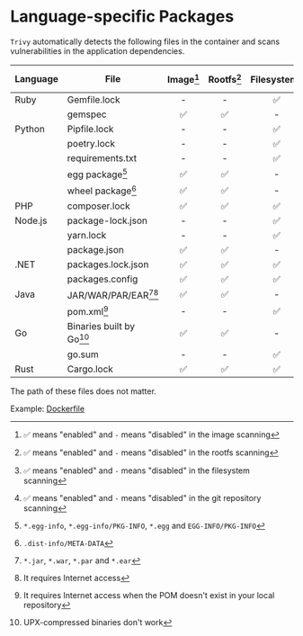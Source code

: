 # Language-specific Packages

`Trivy` automatically detects the following files in the container and scans vulnerabilities in the application dependencies.

| Language | File                     | Image[^7] | Rootfs[^8] | Filesystem[^9] | Repository[^10] |Dev dependencies |
|----------|--------------------------|:---------:|:----------:|:--------------:|:--------------:|-----------------|
| Ruby     | Gemfile.lock             | -         | -          |       ✅        |       ✅        | included        |
|          | gemspec                  | ✅        | ✅         |       -        |       -        | included        |
| Python   | Pipfile.lock             | -         | -          |       ✅        |       ✅        | excluded        |
|          | poetry.lock              | -         | -          |       ✅        |       ✅        | included        |
|          | requirements.txt         | -         | -          |       ✅        |       ✅        | included        |
|          | egg package[^1]          | ✅        | ✅         |       -        |       -        | excluded        |
|          | wheel package[^2]        | ✅        | ✅         |       -        |       -        | excluded        |
| PHP      | composer.lock            | ✅        | ✅         |       ✅        |       ✅        | excluded        |
| Node.js  | package-lock.json        | -         | -          |       ✅        |       ✅        | excluded        |
|          | yarn.lock                | -         | -          |       ✅        |       ✅        | included        |
|          | package.json             | ✅        | ✅         |       -        |       -        | excluded        |
| .NET     | packages.lock.json       | ✅        | ✅         |       ✅        |       ✅        | included        |
|          | packages.config          | ✅        | ✅         |       ✅        |       ✅        | excluded        |
| Java     | JAR/WAR/PAR/EAR[^3][^4]  | ✅        | ✅         |       -        |       -        | included        |
|          | pom.xml[^5]              | -         | -          |       ✅        |       ✅        | excluded        |
| Go       | Binaries built by Go[^6] | ✅        | ✅         |       -        |       -        | excluded        |
|          | go.sum                   | -         | -          |       ✅        |       ✅        | included        |
| Rust     | Cargo.lock               | ✅        | ✅         |       ✅        |       ✅        | included        |

The path of these files does not matter.

Example: [Dockerfile](https://github.com/aquasecurity/trivy-ci-test/blob/main/Dockerfile)

[^1]: `*.egg-info`, `*.egg-info/PKG-INFO`, `*.egg` and `EGG-INFO/PKG-INFO`
[^2]: `.dist-info/META-DATA`
[^3]: `*.jar`, `*.war`, `*.par` and `*.ear`
[^4]: It requires Internet access
[^5]: It requires Internet access when the POM doesn't exist in your local repository
[^6]: UPX-compressed binaries don't work
[^7]: ✅ means "enabled" and `-` means "disabled" in the image scanning
[^8]: ✅ means "enabled" and `-` means "disabled" in the rootfs scanning
[^9]: ✅ means "enabled" and `-` means "disabled" in the filesystem scanning
[^10]: ✅ means "enabled" and `-` means "disabled" in the git repository scanning
